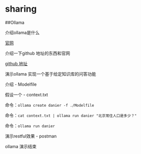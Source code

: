 # sharing

##Ollama

介绍ollama是什么

[官网](https://ollama.com/)

介绍一下github 地址的东西和官网

[github 地址](https://github.com/ollama/ollama)

演示ollama 实现一个基于给定知识库的问答功能

介绍 - Modelfile

假设一个 - context.txt

命令：```ollama create danier -f ./Modelfile```

命令：```cat context.txt | ollama run danier "北京常住人口是多少？"```

命令：```ollama run danier```

演示restful效果 - postman

ollama 演示结束

